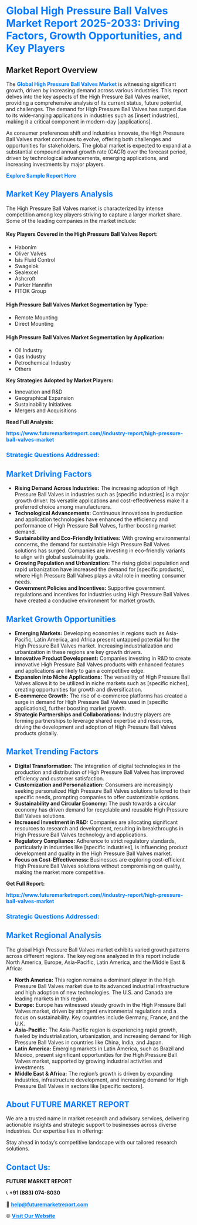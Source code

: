 <h1 style="color: #007BFF;">Global High Pressure Ball Valves Market Report 2025-2033: Driving Factors, Growth Opportunities, and Key Players</h1>

<section id="overview">
<h2>Market Report Overview</h2>
<p>The <a href="https://www.futuremarketreport.com//industry-report/high-pressure-ball-valves-market" style="color: #007BFF; text-decoration: none;"><strong>Global High Pressure Ball Valves Market</strong></a> is witnessing significant growth, driven by increasing demand across various industries. This report delves into the key aspects of the High Pressure Ball Valves market, providing a comprehensive analysis of its current status, future potential, and challenges. The demand for High Pressure Ball Valves has surged due to its wide-ranging applications in industries such as [insert industries], making it a critical component in modern-day [applications].</p>
<p>As consumer preferences shift and industries innovate, the High Pressure Ball Valves market continues to evolve, offering both challenges and opportunities for stakeholders. The global market is expected to expand at a substantial compound annual growth rate (CAGR) over the forecast period, driven by technological advancements, emerging applications, and increasing investments by major players.</p>
</section>

<section id="overview">
<p><a href="https://www.futuremarketreport.com//request-sample/reportId=92422" style="color: #007BFF; text-decoration: none;"><strong>Explore Sample Report Here</strong></a></p>
</section>

<section id="key-players">
<h2 style="color: #007BFF;">Market Key Players Analysis</h2>
<p>The High Pressure Ball Valves market is characterized by intense competition among key players striving to capture a larger market share. Some of the leading companies in the market include:</p>
<h4>Key Players Covered in the High Pressure Ball Valves Report:</h4>
<ul><li>Habonim</li><li>Oliver Valves</li><li>Isis Fluid Control</li><li>Swagelok</li><li>Sealexcel</li><li>Ashcroft</li><li>Parker Hannifin</li><li>FITOK Group</li></ul>
<h4>High Pressure Ball Valves Market Segmentation by Type:</h4>
<ul><li>Remote Mounting</li><li>Direct Mounting</li></ul>

<h4>High Pressure Ball Valves Market Segmentation by Application:</h4>
<ul><li>Oil Industry</li><li>Gas Industry</li><li>Petrochemical Industry</li><li>Others</li></ul>
<p><strong>Key Strategies Adopted by Market Players:</strong></p>
<ul>
<li>Innovation and R&D</li>
<li>Geographical Expansion</li>
<li>Sustainability Initiatives</li>
<li>Mergers and Acquisitions</li>
</ul>
</section>

<section>
<p><strong>Read Full Analysis: </strong></p><a href="https://www.futuremarketreport.com//industry-report/high-pressure-ball-valves-market" style="color: #007BFF; text-decoration: none;"><strong>https://www.futuremarketreport.com//industry-report/high-pressure-ball-valves-market</strong></a>
<h3 style="color: #007BFF;">Strategic Questions Addressed:</h3>
</section>

<section id="driving-factors">
<h2 style="color: #007BFF;">Market Driving Factors</h2>
<ul>
<li><strong>Rising Demand Across Industries:</strong> The increasing adoption of High Pressure Ball Valves in industries such as [specific industries] is a major growth driver. Its versatile applications and cost-effectiveness make it a preferred choice among manufacturers.</li>
<li><strong>Technological Advancements:</strong> Continuous innovations in production and application technologies have enhanced the efficiency and performance of High Pressure Ball Valves, further boosting market demand.</li>
<li><strong>Sustainability and Eco-Friendly Initiatives:</strong> With growing environmental concerns, the demand for sustainable High Pressure Ball Valves solutions has surged. Companies are investing in eco-friendly variants to align with global sustainability goals.</li>
<li><strong>Growing Population and Urbanization:</strong> The rising global population and rapid urbanization have increased the demand for [specific products], where High Pressure Ball Valves plays a vital role in meeting consumer needs.</li>
<li><strong>Government Policies and Incentives:</strong> Supportive government regulations and incentives for industries using High Pressure Ball Valves have created a conducive environment for market growth.</li>
</ul>
</section>

<section id="growth-opportunities">
<h2 style="color: #007BFF;">Market Growth Opportunities</h2>
<ul>
<li><strong>Emerging Markets:</strong> Developing economies in regions such as Asia-Pacific, Latin America, and Africa present untapped potential for the High Pressure Ball Valves market. Increasing industrialization and urbanization in these regions are key growth drivers.</li>
<li><strong>Innovative Product Development:</strong> Companies investing in R&D to create innovative High Pressure Ball Valves products with enhanced features and applications are likely to gain a competitive edge.</li>
<li><strong>Expansion into Niche Applications:</strong> The versatility of High Pressure Ball Valves allows it to be utilized in niche markets such as [specific niches], creating opportunities for growth and diversification.</li>
<li><strong>E-commerce Growth:</strong> The rise of e-commerce platforms has created a surge in demand for High Pressure Ball Valves used in [specific applications], further boosting market growth.</li>
<li><strong>Strategic Partnerships and Collaborations:</strong> Industry players are forming partnerships to leverage shared expertise and resources, driving the development and adoption of High Pressure Ball Valves products globally.</li>
</ul>
</section>

<section id="trending-factors">
<h2 style="color: #007BFF;">Market Trending Factors</h2>
<ul>
<li><strong>Digital Transformation:</strong> The integration of digital technologies in the production and distribution of High Pressure Ball Valves has improved efficiency and customer satisfaction.</li>
<li><strong>Customization and Personalization:</strong> Consumers are increasingly seeking personalized High Pressure Ball Valves solutions tailored to their specific needs, prompting companies to offer customizable options.</li>
<li><strong>Sustainability and Circular Economy:</strong> The push towards a circular economy has driven demand for recyclable and reusable High Pressure Ball Valves solutions.</li>
<li><strong>Increased Investment in R&D:</strong> Companies are allocating significant resources to research and development, resulting in breakthroughs in High Pressure Ball Valves technology and applications.</li>
<li><strong>Regulatory Compliance:</strong> Adherence to strict regulatory standards, particularly in industries like [specific industries], is influencing product development and quality in the High Pressure Ball Valves market.</li>
<li><strong>Focus on Cost-Effectiveness:</strong> Businesses are exploring cost-efficient High Pressure Ball Valves solutions without compromising on quality, making the market more competitive.</li>
</ul>
</section>

<section>
<p><strong>Get Full Report: </strong></p><a href="https://www.futuremarketreport.com//industry-report/high-pressure-ball-valves-market" style="color: #007BFF; text-decoration: none;"><strong>https://www.futuremarketreport.com//industry-report/high-pressure-ball-valves-market</strong></a>
<h3 style="color: #007BFF;">Strategic Questions Addressed:</h3>
</section>


<section id="regional-analysis">
<h2 style="color: #007BFF;">Market Regional Analysis</h2>
<p>The global High Pressure Ball Valves market exhibits varied growth patterns across different regions. The key regions analyzed in this report include North America, Europe, Asia-Pacific, Latin America, and the Middle East & Africa:</p>
<ul>
<li><strong>North America:</strong> This region remains a dominant player in the High Pressure Ball Valves market due to its advanced industrial infrastructure and high adoption of new technologies. The U.S. and Canada are leading markets in this region.</li>
<li><strong>Europe:</strong> Europe has witnessed steady growth in the High Pressure Ball Valves market, driven by stringent environmental regulations and a focus on sustainability. Key countries include Germany, France, and the U.K.</li>
<li><strong>Asia-Pacific:</strong> The Asia-Pacific region is experiencing rapid growth, fueled by industrialization, urbanization, and increasing demand for High Pressure Ball Valves in countries like China, India, and Japan.</li>
<li><strong>Latin America:</strong> Emerging markets in Latin America, such as Brazil and Mexico, present significant opportunities for the High Pressure Ball Valves market, supported by growing industrial activities and investments.</li>
<li><strong>Middle East & Africa:</strong> The region’s growth is driven by expanding industries, infrastructure development, and increasing demand for High Pressure Ball Valves in sectors like [specific sectors].</li>
</ul>
</section>

<footer>
<h2 style="color: #007BFF;">About FUTURE MARKET REPORT</h2>
<p>We are a trusted name in market research and advisory services, delivering actionable insights and strategic support to businesses across diverse industries. Our expertise lies in offering:</p>

<p>Stay ahead in today’s competitive landscape with our tailored research solutions.</p>

<h2 style="color: #007BFF;">Contact Us:</h2>
<p><strong>FUTURE MARKET REPORT</strong></p>
<p>📞 <strong>+91 (883) 074-8030</strong></p>
<p>📧 <strong><a href="mailto:help@futuremarketreport.com" style="color: #007BFF;">help@futuremarketreport.com</a></strong></p>
<p>🌐 <strong><a href="https://www.futuremarketreport.com/" style="color: #007BFF;">Visit Our Website</a></strong></p>
</footer>